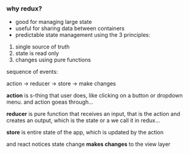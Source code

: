 ### why redux?

* good for managing large state
* useful for sharing data between containers
* predictable state management using the 3 principles:

1.  single source of truth
2. state is read only
3. changes using pure functions

sequence of events:

action -> reducer -> store -> make changes

**action** is s-thing that user does, like clicking on a button or dropdown menu. and action goeas through...

**reducer** is pure function that receives an input, that is the action and creates an output, which is the state or a we call it in redux...

**store** is entire state of the app, which is updated by the action

and react notices state change **makes changes** to the view layer
